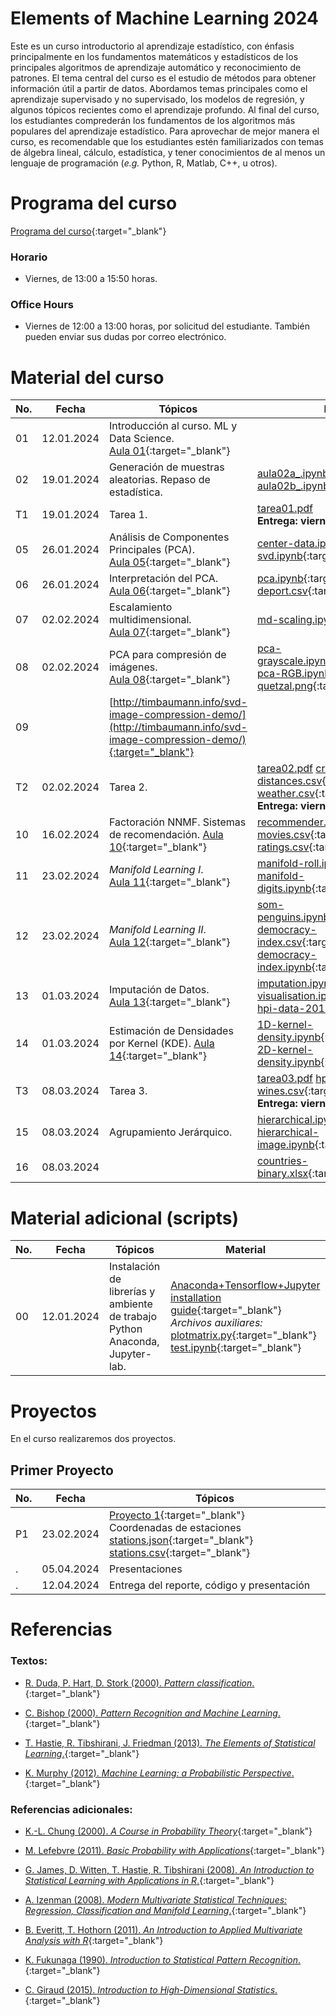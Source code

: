 # Elements of Machine Learning 2024

Este es un curso introductorio al aprendizaje estadístico, con énfasis principalmente en los fundamentos matemáticos y estadísticos de los principales algoritmos de aprendizaje automático y reconocimiento de patrones. El tema central del curso es el estudio de métodos para obtener información útil a partir de datos. Abordamos temas principales como el aprendizaje supervisado y no supervisado, los modelos de regresión, y algunos tópicos recientes como el aprendizaje profundo. Al final del curso, los estudiantes comprederán los fundamentos de los algoritmos más populares del aprendizaje estadístico. Para aprovechar de mejor manera el curso, es recomendable que los estudiantes estén familiarizados con temas de álgebra lineal, cálculo, estadística, y tener conocimientos de al menos un lenguaje de programación (*e.g.* Python, R, Matlab, C++, u otros).


# Programa del curso
<div id='id-programa'/>

[Programa del curso](programa/Programa-ml2024.pdf){:target="_blank"}

### Horario
<div id='id-horario'/>

* Viernes, de 13:00 a 15:50 horas.

### Office Hours
<div id='id-office'/>

* Viernes de 12:00 a 13:00 horas, por solicitud del estudiante. También pueden enviar sus dudas por correo electrónico.


# Material del curso
<div id='id-material'/>

**No.**  | **Fecha**    | **Tópicos**                                                | **Recursos**
-------- | ------------ | ---------------------------------------------------------- |  -------------------------------------
01       | 12.01.2024   | Introducción al curso. ML y Data Science. <br/> [Aula 01](aulas/Aula01.pdf){:target="_blank"} | 
02       | 19.01.2024   | Generación de muestras aleatorias. Repaso de estadística. | [aula02a_.ipynb](code/aula02a_.ipynb) [aula02b_.ipynb](code/aula02b_.ipynb){:target="_blank"}
T1       | 19.01.2024   | Tarea 1. | [tarea01.pdf](listas/tarea01.pdf) <br/> **Entrega: viernes 2 de febrero.** 
05       | 26.01.2024   | Análisis de Componentes Principales (PCA). <br/> [Aula 05](aulas/Aula05.pdf){:target="_blank"} | [center-data.ipynb](code/center-data.ipynb) [svd.ipynb](code/svd.ipynb){:target="_blank"} 
06       | 26.01.2024   | Interpretación del PCA. <br/> [Aula 06](aulas/Aula06.pdf){:target="_blank"} | [pca.ipynb](code/pca.ipynb){:target="_blank"} [deport.csv](code/deport.csv){:target="_blank"}
07       | 02.02.2024   | Escalamiento multidimensional. <br/> [Aula 07](aulas/Aula07.pdf){:target="_blank"}   | [md-scaling.ipynb](code/md-scaling.ipynb){:target="_blank"} 
08       | 02.02.2024   | PCA para compresión de imágenes. <br/> [Aula 08](aulas/Aula08.pdf){:target="_blank"}  | [pca-grayscale.ipynb](code/pca-grayscale.ipynb){:target="_blank"} [pca-RGB.ipynb](code/pca-RGB.ipynb){:target="_blank"} [quetzal.png](code/quetzal.png){:target="_blank"}
09       |              | [http://timbaumann.info/svd-image-compression-demo/](http://timbaumann.info/svd-image-compression-demo/){:target="_blank"} | 
T2       | 02.02.2024   | Tarea 2. | [tarea02.pdf](listas/tarea02.pdf) [crimes.dat](listas/crimes.dat) [distances.csv](listas/distances.csv){:target="_blank"} [weather.csv](listas/weather.csv){:target="_blank"} <br/> **Entrega: viernes 16 de febrero.** 
10       | 16.02.2024   | Factoración NNMF. Sistemas de recomendación. [Aula 10](aulas/Aula10.pdf){:target="_blank"}  | [recommender.ipynb](code/recommender.ipynb){:target="_blank"} [movies.csv](code/movies.csv){:target="_blank"} [ratings.csv](code/ratings.csv){:target="_blank"} 
11       | 23.02.2024   | *Manifold Learning I*. <br/> [Aula 11](aulas/Aula11.pdf){:target="_blank"} | [manifold-roll.ipynb](code/manifold-roll.ipynb){:target="_blank"} [manifold-digits.ipynb](code/manifold-digits.ipynb){:target="_blank"}
12       | 23.02.2024   | *Manifold Learning II*. <br/> [Aula 12](aulas/Aula12.pdf){:target="_blank"} | [som-penguins.ipynb](code/som-penguins.ipynb){:target="_blank"}  [democracy-index.csv](code/democracy-index.csv){:target="_blank"} [democracy-index.ipynb](code/democracy-index.ipynb){:target="_blank"} 
13       | 01.03.2024   | Imputación de Datos. <br/> [Aula 13](aulas/Aula13.pdf){:target="_blank"}  | [imputation.ipynb](code/imputation.ipynb){:target="_blank"} [visualisation.ipynb](code/visualisation.ipynb){:target="_blank"} [hpi-data-2016.csv](code/hpi-data-2016.csv){:target="_blank"} 
14       | 01.03.2024   | Estimación de Densidades por Kernel (KDE). [Aula 14](aulas/Aula14.pdf){:target="_blank"}  | [1D-kernel-density.ipynb](code/1D-kernel-density.ipynb){:target="_blank"} <br/> [2D-kernel-density.ipynb](code/2D-kernel-density.ipynb){:target="_blank"} 
T3       | 08.03.2024   | Tarea 3. | [tarea03.pdf](listas/tarea03.pdf) [hpi-data-2016.csv](code/hpi-data-2016.csv) [wines.csv](listas/wines.csv){:target="_blank"} <br/> **Entrega: viernes 22 de maro.** 
15       | 08.03.2024   | Agrupamiento Jerárquico. <br/> | [hierarchical.ipynb](code/hierarchical.ipynb){:target="_blank"} [hierarchical-image.ipynb](code/hierarchical-image.ipynb){:target="_blank"} 
16       | 08.03.2024   | <br/> | [countries-binary.xlsx](code/countries-binary.xlsx){:target="_blank"} 



# Material adicional (scripts)
<div id='id-labs'/>

  **No.**  | **Fecha**    | **Tópicos**                                                         | **Material**
  -------- | ------------ | ------------------------------------------------------------------- |  -------------------------------------
  00       | 12.01.2024   | Instalación de librerías y ambiente de trabajo Python Anaconda, Jupyter-lab.  | [Anaconda+Tensorflow+Jupyter installation guide](otros/Anaconda+Tensorflow+Jupyter_installation_guide.pdf){:target="_blank"} <br/> *Archivos auxiliares:* [plotmatrix.py](otros/plotmatrix.py){:target="_blank"} [test.ipynb](otros/test.ipynb){:target="_blank"}

  
# Proyectos
<div id='id-proj'/>

En el curso realizaremos dos proyectos.

## Primer Proyecto

**No.**  | **Fecha**    | **Tópicos**                                                         
-------- | ------------ | ------------------------------------------------------------------- 
P1       | 23.02.2024   | [Proyecto 1](proyectos/Proyecto1_ml2024.pdf){:target="_blank"} <br/> Coordenadas de estaciones [stations.json](proyectos/stations.json){:target="_blank"} [stations.csv](proyectos/stations.csv){:target="_blank"} 
.        | 05.04.2024   | Presentaciones 
.        | 12.04.2024   | Entrega del reporte, código y presentación 


# Referencias
<div id='id-ref'/>

### Textos:

* [R. Duda, P. Hart, D. Stork (2000). *Pattern classification*.](http://library.lol/main/5858DCFE63D714C5C42F433D5F821631){:target="_blank"}

* [C. Bishop (2000). *Pattern Recognition and Machine Learning*.](http://library.lol/main/B616EF565E2D48AE23EE2E19D7B0ADD2){:target="_blank"}

* [T. Hastie, R. Tibshirani, J. Friedman (2013). *The Elements of Statistical Learning*.](http://library.lol/main/5F88A9F135B7AB31FBCF1729412560DC){:target="_blank"}

* [K. Murphy (2012). *Machine Learning: a Probabilistic Perspective*.](http://library.lol/main/8ECFEEB2E1F9A19C770FBA1FF85FA566){:target="_blank"}

### Referencias adicionales:

* [K.-L. Chung (2000). *A Course in Probability Theory*](http://library.lol/main/6B122D4F68618DB5F1893F0296CB2491){:target="_blank"}

* [M. Lefebvre (2011). *Basic Probability with Applications*](http://library.lol/main/F3B9314CA31E0289D5FCD6EEDA01308A){:target="_blank"}

* [G. James, D. Witten, T. Hastie, R. Tibshirani (2008). *An Introduction to Statistical Learning with Applications in R*.](http://library.lol/main/1E48B8220FEE4CD9D192F4ED5020F2DA){:target="_blank"}

* [A. Izenman (2008). *Modern Multivariate Statistical Techniques: Regression, Classification and Manifold Learning*.](http://library.lol/main/B5E1DA4CD9133B468CA730402BBC7117){:target="_blank"}

* [B. Everitt, T. Hothorn (2011). *An Introduction to Applied Multivariate Analysis with R*](http://library.lol/main/83BD38DABC018FE79C6AEEF726BF20D7){:target="_blank"}

* [K. Fukunaga (1990). *Introduction to Statistical Pattern Recognition*.](http://library.lol/main/F1FC9B38F5E9F245C7CDE3AFEDED4D06){:target="_blank"}

* [C. Giraud (2015). *Introduction to High-Dimensional Statistics*.](http://library.lol/main/38E216C9EFA26C09F5A2324BC3122F92){:target="_blank"}

